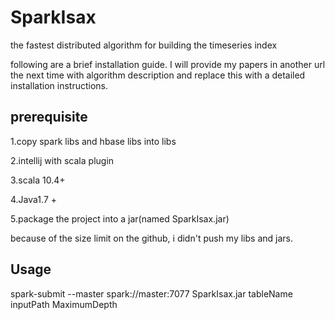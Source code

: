 # SparkIsax
the fastest distributed algorithm for building the timeseries index

following are  a brief installation guide.  I will provide my papers in another url the next time with algorithm description and replace this with a detailed installation instructions.
## prerequisite


1.copy spark libs and hbase libs into libs

2.intellij with scala plugin

3.scala 10.4+

4.Java1.7 +

5.package the project into a jar(named SparkIsax.jar)

because of the size limit on the github, i didn't push my libs and jars.

## Usage
spark-submit --master spark://master:7077 SparkIsax.jar  tableName  inputPath MaximumDepth 

